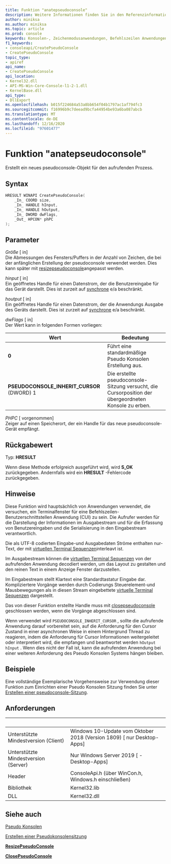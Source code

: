 ```yaml
---
title: Funktion "anatepseudoconsole"
description: Weitere Informationen finden Sie in den Referenzinformationen zur createpseudoconsole-Funktion, die eine neue pseudoconsole für den aufrufenden Prozess zugeordnet.
author: miniksa
ms.author: miniksa
ms.topic: article
ms.prod: console
keywords: Konsolen-, Zeichenmodusanwendungen, Befehlszeilen Anwendungen, Terminalanwendungen, Konsolen-API, Configuration Manager, pseudoconsole
f1_keywords:
- consoleapi/CreatePseudoConsole
- CreatePseudoConsole
topic_type:
- apiref
api_name:
- CreatePseudoConsole
api_location:
- Kernel32.dll
- API-MS-Win-Core-Console-l1-2-1.dll
- KernelBase.dll
api_type:
- DllExport
ms.openlocfilehash: b015f224684a53a8bb654f04b1797ac1af794fc3
ms.sourcegitcommit: f16996b9c7deead9bcfa44954be93a6ba087abcb
ms.translationtype: MT
ms.contentlocale: de-DE
ms.lasthandoff: 12/16/2020
ms.locfileid: "97601477"
---
```

# <a name="createpseudoconsole-function"></a>Funktion "anatepseudoconsole"

Erstellt ein neues pseudoconsole-Objekt für den aufrufenden Prozess.

## <a name="syntax"></a>Syntax

```C
HRESULT WINAPI CreatePseudoConsole(
    _In_ COORD size,
    _In_ HANDLE hInput,
    _In_ HANDLE hOutput,
    _In_ DWORD dwFlags,
    _Out_ HPCON* phPC
);
```

## <a name="parameters"></a>Parameter

*Größe* \[ in\]  
Die Abmessungen des Fensters/Puffers in der Anzahl von Zeichen, die bei der anfänglichen Erstellung der pseudoconsole verwendet werden. Dies kann später mit [resizepseudoconsole](resizepseudoconsole.md)angepasst werden.

*hinput* \[ in\]  
Ein geöffnetes Handle für einen Datenstrom, der die Benutzereingabe für das Gerät darstellt. Dies ist zurzeit auf [synchrone](https://docs.microsoft.com/windows/desktop/Sync/synchronization-and-overlapped-input-and-output) e/a beschränkt.

*houtput* \[ in\]  
Ein geöffnetes Handle für einen Datenstrom, der die Anwendungs Ausgabe des Geräts darstellt. Dies ist zurzeit auf [synchrone](https://docs.microsoft.com/windows/desktop/Sync/synchronization-and-overlapped-input-and-output) e/a beschränkt.

*dwFlags* \[ in\]  
Der Wert kann in folgenden Formen vorliegen:

| Wert | Bedeutung |
|-|-|
| **0** | Führt eine standardmäßige Pseudo Konsolen Erstellung aus. |
| **PSEUDOCONSOLE_INHERIT_CURSOR** (DWORD) 1 | Die erstellte pseudoconsole-Sitzung versucht, die Cursorposition der übergeordneten Konsole zu erben. |

*PHPC* \[ vorgenommen\]  
Zeiger auf einen Speicherort, der ein Handle für das neue pseudoconsole-Gerät empfängt.

## <a name="return-value"></a>Rückgabewert

Typ: **HRESULT**

Wenn diese Methode erfolgreich ausgeführt wird, wird **S_OK** zurückgegeben. Andernfalls wird ein **HRESULT** -Fehlercode zurückgegeben.

## <a name="remarks"></a>Hinweise

Diese Funktion wird hauptsächlich von Anwendungen verwendet, die versuchen, ein Terminalfenster für eine Befehlszeilen-Benutzerschnittstellen Anwendung (CUI) zu sein. Die Aufrufer werden für die Darstellung der Informationen im Ausgabestream und für die Erfassung von Benutzereingaben und die Serialisierung in den Eingabestream verantwortlich.

Die als UTF-8 codierten Eingabe-und Ausgabedaten Ströme enthalten nur-Text, der mit [virtuellen Terminal Sequenzen](console-virtual-terminal-sequences.md)interleavt ist.

Im Ausgabestream können die [virtuellen Terminal Sequenzen](console-virtual-terminal-sequences.md) von der aufrufenden Anwendung decodiert werden, um das Layout zu gestalten und den reinen Text in einem Anzeige Fenster darzustellen.

Im Eingabestream stellt Klartext eine Standardtastatur Eingabe dar. Kompliziertere Vorgänge werden durch Codierungs Steuerelement-und Mausbewegungen als in diesen Stream eingebettete [virtuelle Terminal Sequenzen](console-virtual-terminal-sequences.md) dargestellt.

Das von dieser Funktion erstellte Handle muss mit [closepseudoconsole](closepseudoconsole.md) geschlossen werden, wenn die Vorgänge abgeschlossen sind.

Wenn verwendet wird `PSEUDOCONSOLE_INHERIT_CURSOR` , sollte die aufrufende Anwendung darauf vorbereitet sein, auf die Anforderung für den Cursor Zustand in einer asynchronen Weise in einem Hintergrund Thread zu reagieren, indem die Anforderung für Cursor Informationen weitergeleitet oder interpretiert wird, die empfangen und beantwortet werden `hOutput` `hInput` . Wenn dies nicht der Fall ist, kann die aufrufenden Anwendung bei einer weiteren Anforderung des Pseudo Konsolen Systems hängen bleiben.

## <a name="examples"></a>Beispiele

Eine vollständige Exemplarische Vorgehensweise zur Verwendung dieser Funktion zum Einrichten einer Pseudo Konsolen Sitzung finden Sie unter [Erstellen einer pseudoconsole-Sitzung](creating-a-pseudoconsole-session.md).

## <a name="requirements"></a>Anforderungen

| &nbsp; | &nbsp; |
|-|-|
| Unterstützte Mindestversion (Client) | Windows 10-Update vom Oktober 2018 (Version 1809) \[ nur Desktop-Apps\] |
| Unterstützte Mindestversion (Server) | Nur Windows Server 2019 \[ -Desktop-Apps\] |
| Header | ConsoleApi.h (über WinCon.h, Windows.h einschließen) |
| Bibliothek | Kernel32.lib |
| DLL | Kernel32.dll |

## <a name="see-also"></a>Siehe auch

[Pseudo Konsolen](pseudoconsoles.md)

[Erstellen einer Pseudokonsolensitzung](creating-a-pseudoconsole-session.md)

[**ResizePseudoConsole**](resizepseudoconsole.md)

[**ClosePseudoConsole**](closepseudoconsole.md)
